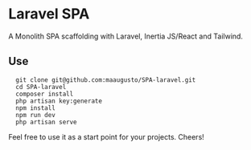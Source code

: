 # Laravel SPA

A Monolith SPA scaffolding with Laravel, Inertia JS/React and Tailwind.

## Use

```shell
  git clone git@github.com:maaugusto/SPA-laravel.git
  cd SPA-laravel
  composer install
  php artisan key:generate
  npm install
  npm run dev
  php artisan serve
```

Feel free to use it as a start point for your projects.
Cheers!

